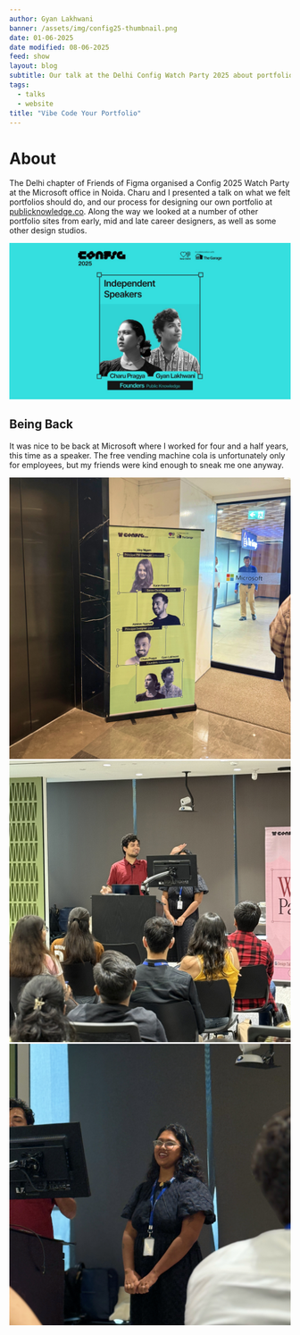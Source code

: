 ```yaml
---
author: Gyan Lakhwani
banner: /assets/img/config25-thumbnail.png
date: 01-06-2025
date modified: 08-06-2025
feed: show
layout: blog
subtitle: Our talk at the Delhi Config Watch Party 2025 about portfolios and AI coding tools.
tags:
  - talks
  - website
title: "Vibe Code Your Portfolio"
---
```


# About

The Delhi chapter of Friends of Figma organised a Config 2025 Watch Party at the Microsoft office in Noida. Charu and I presented a talk on what we felt portfolios should do, and our process for designing our own portfolio at [publicknowledge.co](https://www.publicknowledge.co). Along the way we looked at a number of other portfolio sites from early, mid and late career designers, as well as some other design studios.

<div class="img-grid">
<img src="../assets/img/config-25-poster.jpg" alt="Alt text">
</div>

## Being Back

It was nice to be back at Microsoft where I worked for four and a half years, this time as a speaker. The free vending machine cola is unfortunately only for employees, but my friends were kind enough to sneak me one anyway.

<div class="img-carousel">
<img src="../assets/img/config-25-0.jpg" alt="Alt text">
<img src="../assets/img/config-25-1.jpg" alt="Alt text">
<img src="../assets/img/config-25-2.jpg" alt="Alt text">
</div>
